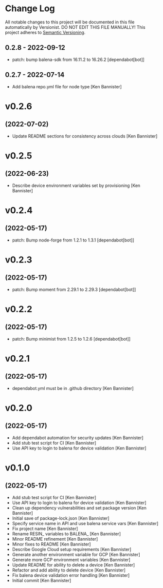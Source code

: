 # Change Log

All notable changes to this project will be documented in this file
automatically by Versionist. DO NOT EDIT THIS FILE MANUALLY!
This project adheres to [Semantic Versioning](http://semver.org/).

## 0.2.8 - 2022-09-12

* patch: bump balena-sdk from 16.11.2 to 16.26.2 [dependabot[bot]]

## 0.2.7 - 2022-07-14

* Add balena repo.yml file for node type [Ken Bannister]

# v0.2.6
## (2022-07-02)

* Update README sections for consistency across clouds [Ken Bannister]

# v0.2.5
## (2022-06-23)

* Describe device environment variables set by provisioning [Ken Bannister]

# v0.2.4
## (2022-05-17)

* patch: Bump node-forge from 1.2.1 to 1.3.1 [dependabot[bot]]

# v0.2.3
## (2022-05-17)

* patch: Bump moment from 2.29.1 to 2.29.3 [dependabot[bot]]

# v0.2.2
## (2022-05-17)

* patch: Bump minimist from 1.2.5 to 1.2.6 [dependabot[bot]]

# v0.2.1
## (2022-05-17)

* dependabot.yml must be in .github directory [Ken Bannister]

# v0.2.0
## (2022-05-17)

* Add dependabot automation for security updates [Ken Bannister]
* Add stub test script for CI [Ken Bannister]
* Use API key to login to balena for device validation [Ken Bannister]

# v0.1.0
## (2022-05-17)

* Add stub test script for CI [Ken Bannister]
* Use API key to login to balena for device validation [Ken Bannister]
* Clean up dependency vulnerabilities and set package version [Ken Bannister]
* Initial save of package-lock.json [Ken Bannister]
* Specify service name in API and use balena service vars [Ken Bannister]
* Fix project name [Ken Bannister]
* Rename RESIN_ variables to BALENA_ [Ken Bannister]
* Minor README refinement [Ken Bannister]
* Minor fixes to README [Ken Bannister]
* Describe Google Cloud setup requirements [Ken Bannister]
* Generate another environment variable for GCP [Ken Bannister]
* Generate more GCP environment variables [Ken Bannister]
* Update README for ability to delete a device [Ken Bannister]
* Refactor and add ability to delete device [Ken Bannister]
* Fix balena device validation error handling [Ken Bannister]
* Initial commit [Ken Bannister]
